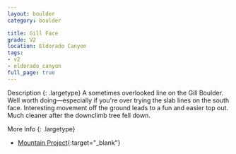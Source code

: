```yaml
---
layout: boulder
category: boulder

title: Gill Face
grade: V2
location: Eldorado Canyon
tags:
- v2
- eldorado_canyon
full_page: true
---
```



Description
{: .largetype}
A sometimes overlooked line on the Gill Boulder. Well worth doing—especially if you're over trying the slab lines on the south face. Interesting movement off the ground leads to a fun and easier top out. Much cleaner after the downclimb tree fell down.


More Info
{: .largetype}
- [Mountain Project](https://www.mountainproject.com/route/105992460/gill-face){:target="_blank"}
